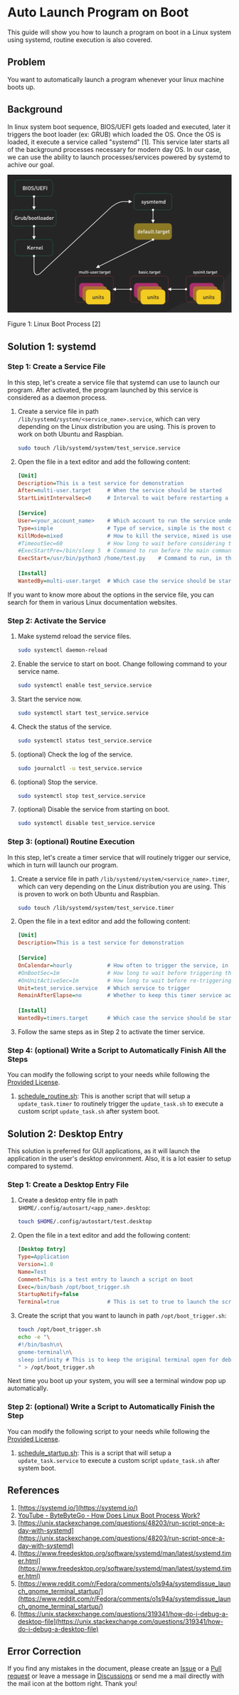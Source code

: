 # Auto Launch Program on Boot

This guide will show you how to launch a program on boot in a Linux system using systemd, routine execution is also covered.

## Problem

You want to automatically launch a program whenever your linux machine boots up.

## Background

In linux system boot sequence, BIOS/UEFI gets loaded and executed, later it triggers the boot loader (ex: GRUB) which loaded the OS. Once the OS is loaded, it execute a service called "systemd" [1]. This service later starts all of the background processes necessary for modern day OS. In our case, we can use the ability to launch processes/services powered by systemd to achive our goal.

![Linux Boot Process](./pic/1_1.png)

Figure 1: Linux Boot Process [2]

## Solution 1: systemd

### Step 1: Create a Service File

In this step, let's create a service file that systemd can use to launch our program. After activated, the program launched by this service is considered as a daemon process.

1. Create a service file in path `/lib/systemd/system/<service_name>.service`, which can very depending on the Linux distribution you are using. This is proven to work on both Ubuntu and Raspbian.
    ```bash
    sudo touch /lib/systemd/system/test_service.service
    ```
2. Open the file in a text editor and add the following content:
    ```ini
    [Unit]
    Description=This is a test service for demonstration
    After=multi-user.target     # When the service should be started
    StartLimitIntervalSec=0     # Interval to wait before restarting a service when it fails (return code is non-zero)
    
    [Service]
    User=<your_account_name>    # Which account to run the service under, if not specified, it will run under root
    Type=simple                 # Type of service, simple is the most common option for one-off tasks
    KillMode=mixed              # How to kill the service, mixed is used to kill all associated processes (including child processes)
    #TimeoutSec=60              # How long to wait before considering the service as failed and killing it, now disabled, set to 60 seconds
    #ExecStartPre=/bin/sleep 5  # Command to run before the main command, now disabled, set to sleep for 5 seconds
    ExecStart=/usr/bin/python3 /home/test.py    # Command to run, in this case, it is a python script
    
    [Install]
    WantedBy=multi-user.target  # Which case the service should be started, in this case, all account will trigger the service
    ```

If you want to know more about the options in the service file, you can search for them in various Linux documentation websites.

### Step 2: Activate the Service

1. Make systemd reload the service files.
    ```bash
    sudo systemctl daemon-reload
    ```
2. Enable the service to start on boot. Change following command to your service name.
    ```bash
    sudo systemctl enable test_service.service
    ```
3. Start the service now.
    ```bash
    sudo systemctl start test_service.service
    ```
4. Check the status of the service.
    ```bash
    sudo systemctl status test_service.service
    ```
5. (optional) Check the log of the service.
    ```bash
    sudo journalctl -u test_service.service
    ```
6. (optional) Stop the service.
    ```bash
    sudo systemctl stop test_service.service
    ```
7. (optional) Disable the service from starting on boot.
    ```bash
    sudo systemctl disable test_service.service
    ```

### Step 3: (optional) Routine Execution

In this step, let's create a timer service that will routinely trigger our service, which in turn will launch our program.

1. Create a service file in path `/lib/systemd/system/<service_name>.timer`, which can very depending on the Linux distribution you are using. This is proven to work on both Ubuntu and Raspbian.
    ```bash
    sudo touch /lib/systemd/system/test_service.timer
    ```
2. Open the file in a text editor and add the following content:
    ```ini
    [Unit]
    Description=This is a test service for demonstration
    
    [Service]
    OnCalendar=hourly           # How often to trigger the service, in this case, hourly
    #OnBootSec=1m               # How long to wait before triggering the service after boot, now disabled, set to 1 minute
    #OnUnitActiveSec=1m         # How long to wait before re-triggering the service after previous launch, now disabled, set to 1 minute
    Unit=test_service.service   # Which service to trigger
    RemainAfterElapse=no        # Whether to keep this timer service active after it triggers the target service
    
    [Install]
    WantedBy=timers.target      # Which case the service should be started, in this case, by timers.target
    ```
3. Follow the same steps as in Step 2 to activate the timer service.

### Step 4: (optional) Write a Script to Automatically Finish All the Steps

You can modify the following script to your needs while following the [Provided License](https://github.com/belongtothenight/bash_scripts/blob/main/LICENSE).

1. [schedule_routine.sh](https://github.com/belongtothenight/bash_scripts/blob/main/src/schedule_routine.sh): This is another script that will setup a `update_task.timer` to routinely trigger the `update_task.sh` to execute a custom script `update_task.sh` after system boot.

## Solution 2: Desktop Entry

This solution is preferred for GUI applications, as it will launch the application in the user's desktop environment. Also, it is a lot easier to setup compared to systemd.

### Step 1: Create a Desktop Entry File

1. Create a desktop entry file in path `$HOME/.config/autosart/<app_name>.desktop`:
    ```bash
    touch $HOME/.config/autostart/test.desktop
    ```
2. Open the file in a text editor and add the following content:
    ```ini
    [Desktop Entry]
    Type=Application
    Version=1.0
    Name=Test
    Comment=This is a test entry to launch a script on boot
    Exec=/bin/bash /opt/boot_trigger.sh
    StartupNotify=false
    Terminal=true               # This is set to true to launch the script in a terminal window
    ```
3. Create the script that you want to launch in path `/opt/boot_trigger.sh`:
    ```bash
    touch /opt/boot_trigger.sh
    echo -e "\
    #!/bin/bash\n\
    gnome-terminal\n\
    sleep infinity # This is to keep the original terminal open for debugging\n\
    " > /opt/boot_trigger.sh
    ```
    
Next time you boot up your system, you will see a terminal window pop up automatically.
    
### Step 2: (optional) Write a Script to Automatically Finish the Step

You can modify the following script to your needs while following the [Provided License](https://github.com/belongtothenight/bash_scripts/blob/main/LICENSE).

1. [schedule_startup.sh](https://github.com/belongtothenight/bash_scripts/blob/main/src/schedule_startup.sh): This is a script that will setup a `update_task.service` to execute a custom script `update_task.sh` after system boot.

## References

1. [https://systemd.io/](https://systemd.io/)
2. [YouTube - ByteByteGo - How Does Linux Boot Process Work?](https://youtu.be/XpFsMB6FoOs?si=69epCUbu9p4JavW7)
3. [https://unix.stackexchange.com/questions/48203/run-script-once-a-day-with-systemd](https://unix.stackexchange.com/questions/48203/run-script-once-a-day-with-systemd)
4. [https://www.freedesktop.org/software/systemd/man/latest/systemd.timer.html](https://www.freedesktop.org/software/systemd/man/latest/systemd.timer.html)
5. [https://www.reddit.com/r/Fedora/comments/o1s94a/systemdissue_launch_gnome_terminal_startup/](https://www.reddit.com/r/Fedora/comments/o1s94a/systemdissue_launch_gnome_terminal_startup/)
6. [https://unix.stackexchange.com/questions/319341/how-do-i-debug-a-desktop-file](https://unix.stackexchange.com/questions/319341/how-do-i-debug-a-desktop-file)

## Error Correction

If you find any mistakes in the document, please create an [Issue](https://github.com/belongtothenight/belongtothenight.github.io/issues) or a [Pull request](https://github.com/belongtothenight/belongtothenight.github.io/pulls) or leave a message in [Discussions](https://github.com/belongtothenight/belongtothenight.github.io/discussions) or send me a mail directly with the mail icon at the bottom right. Thank you!
